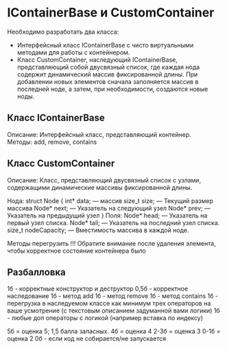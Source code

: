 # IContainerBase и CustomContainer

Необходимо разработать два класса:

* Интерфейсный класс IContainerBase с чисто виртуальными методами для работы с контейнером.
* Класс CustomContainer, наследующий IContainerBase, представляющий собой двусвязный список, где каждая нода содержит динамический массив фиксированной длины. При добавлении новых элементов сначала заполняется массив в последней ноде, а затем, при необходимости, создаются новые ноды.

## Класс IContainerBase
Описание: Интерфейсный класс, представляющий контейнер.  
Методы: add, remove, contains

## Класс CustomContainer
Описание: Класс, представляющий двусвязный список с узлами, содержащими динамические массивы фиксированной длины.

Нода:
    struct Node {
        int* data; — массив
        size_t size; — Текущий размер массива
        Node* next; — Указатель на следующий узел
        Node* prev; — Указатель на предыдущий узел
    }
Поля:
    Node* head; — Указатель на первый узел списка.
    Node* tail; — Указатель на последний узел списка.
    size_t nodeCapacity; — Вместимость массива в каждой ноде.

Методы перегрузить
!!! Обратите внимание после удаления элемента, чтобы корректное состояние контейнера было

## Разбалловка
1б - корректные конструктор и деструктор
0,5б - корректное наследование
1б - метод add
1б - метод remove
1б - метод contains
1б - перегрузка в наследуемом классе как минимум трех операторов на ваше усмотрение (с текстовым описанием задуманной вами логики)
1б - любые доп операторы с логикой  (например вставка по индексу)

5б = оценка 5; 1,5 балла запасных.
4б = оценка 4
2-3б = оценка 3
0-1б = оценка 2
0б - если код не собирается/не запускается
